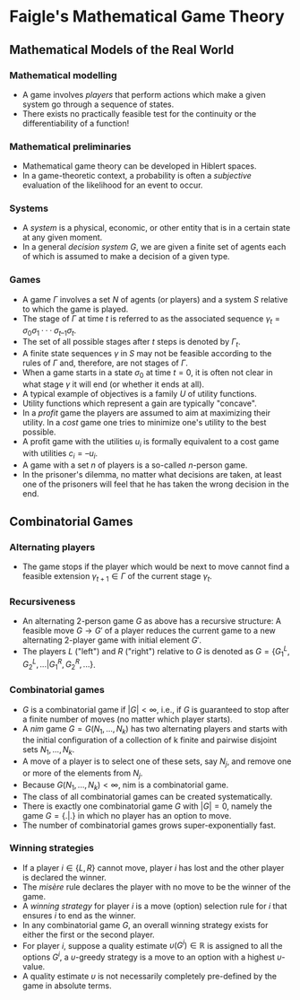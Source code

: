 #  Faigle's Mathematical Game Theory

## Mathematical Models of the Real World

### Mathematical modelling

- A game involves *players* that perform actions which make a given system go through a sequence of states.
- There exists no practically feasible test for the continuity or the differentiability of a function!

### Mathematical preliminaries

-  Mathematical game theory can be developed in Hiblert spaces.
-  In a game-theoretic context, a probability is often a *subjective* evaluation of the likelihood for an event to occur.

### Systems

- A *system* is a physical, economic, or other entity that is in a certain state at any given moment.
- In a general *decision system* $G$, we are given a finite set of agents each of which is assumed to make a decision of a given type.

### Games

- A game $Γ$ involves a set $N$ of agents (or players) and a system $S$ relative to which the game is played.
- The stage of $Γ$ at time $t$ is referred to as the associated sequence $γ_t = σ_0 σ_1 ··· σ_{t–1} σ_t$.
- The set of all possible stages after $t$ steps is denoted by $Γ_t$.
- A finite state sequences $γ$ in $S$ may not be feasible according to the rules of $Γ$ and, therefore, are not stages of $Γ$.
- When a game starts in a state $σ_0$ at time $t = 0$, it is often not clear in what stage $γ$ it will end (or whether it ends at all).
- A typical example of objectives is a family $U$ of utility functions.
- Utility functions which represent a gain are typically "concave".
- In a *profit* game the players are assumed to aim at maximizing their utility. In a *cost* game one tries to minimize one's utility to the best possible.
- A profit game with the utilities $u_i$ is formally equivalent to a cost game with utilities $c_i = –u_i$.
- A game with a set $n$ of players is a so-called $n$-person game.
- In the prisoner's dilemma, no matter what decisions are taken, at least one of the prisoners will feel that he has taken the wrong decision in the end.

## Combinatorial Games

### Alternating players

- The game stops if the player which would be next to move cannot find a feasible extension $γ_{t+1} ∈ Γ$ of the current stage $γ_t$.

### Recursiveness

- An alternating 2-person game $G$ as above has a recursive structure: A feasible move $G → G'$ of a player reduces the current game to a new alternating 2-player game with initial element $G'$.
- The players $L$ ("left") and $R$ ("right") relative to $G$ is denoted as $G = \{G_1^L,G_2^L,...|G_1^R,G_2^R,...\}$.

### Combinatorial games

- $G$ is a combinatorial game if $|G| < \infty$, i.e., if $G$ is guaranteed to stop after a finite number of moves (no matter which player starts).
- A *nim* game $G = G(N_1,...,N_k)$ has two alternating players and starts with the initial configuration of a collection of k finite and pairwise disjoint sets $N_1,...,N_k$.
- A move of a player is to select one of these sets, say $N_j$, and remove one or more of the elements from $N_j$.
- Because $G(N_1,...,N_k) < \infty$, nim is a combinatorial game.
- The class of all combinatorial games can be created systematically.
- There is exactly one combinatorial game $G$ with $|G| = 0$, namely the game $G = \{.|.\}$ in which no player has an option to move.
- The number of combinatorial games grows super-exponentially fast.

### Winning strategies

- If a player $i ∈ \{L,R\}$ cannot move, player $i$ has lost and the other player is declared the winner.
- The *misère* rule declares the player with no move to be the winner of the game.
- A *winning strategy* for player $i$ is a move (option) selection rule for $i$ that ensures $i$ to end as the winner.
- In any combinatorial game $G$, an overall winning strategy exists for either the first or the second player.
- For player $i$, suppose a quality estimate $υ(G^i) ∈ ℝ$ is assigned to all the options $G^i$, a $υ$-greedy strategy is a move to an option with a highest $υ$-value.
- A quality estimate $υ$ is not necessarily completely pre-defined by the game in absolute terms.
